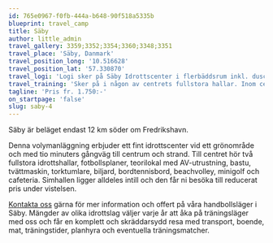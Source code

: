 ```yaml
---
id: 765e0967-f0fb-444a-b648-90f518a5335b
blueprint: travel_camp
title: Säby
author: little_admin
travel_gallery: 3359;3352;3354;3360;3348;3351
travel_place: 'Säby, Danmark'
travel_position_long: '10.516628'
travel_position_lat: '57.330870'
travel_logi: 'Logi sker på Säby Idrottscenter i flerbäddsrum inkl. dusch/WC eller i korridoren.'
travel_training: 'Sker på i någon av centrets fullstora hallar. Inom centret finns även flera fina fotbollsplaner samt en simhall med spaavdelning 500 m ifrån.'
tagline: 'Pris fr. 1.750:-'
on_startpage: 'false'
slug: saby-4
---
```

<p>Säby är beläget endast 12 km söder om Fredrikshavn.</p>
<p>Denna volymanläggning erbjuder ett fint idrottscenter vid ett grönområde och med tio minuters gångväg till centrum och strand. Till centret hör två fullstora idrottshallar, fotbollsplaner, teorilokal med AV-utrustning, bastu, tvättmaskin, torktumlare, biljard, bordtennisbord, beachvolley, minigolf och cafeteria. Simhallen ligger alldeles intill och den får ni besöka till reducerat pris under vistelsen.</p>
<p><a href="https://olka.se/traningslager/handboll/danmark/saby-4/#booking">Kontakta oss</a> gärna för mer information och offert på våra handbollsläger i Säby. Mängder av olika idrottslag väljer varje år att åka på träningsläger med oss och får en komplett och skräddarsydd resa med transport, boende, mat, träningstider, planhyra och eventuella träningsmatcher.</p>
